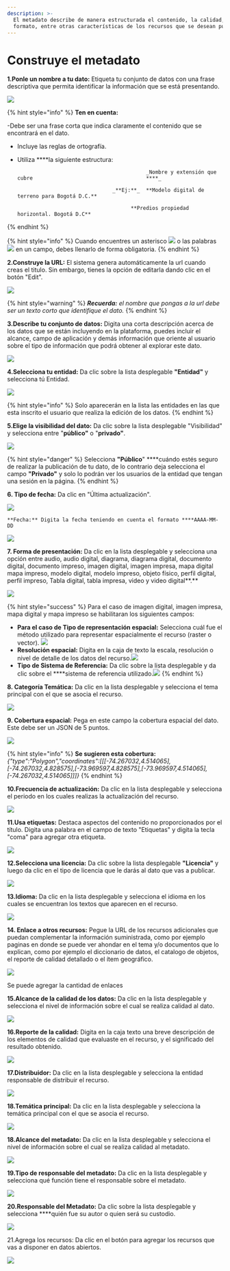 ```yaml
---
description: >-
  El metadato describe de manera estructurada el contenido, la calidad, el
  formato, entre otras características de los recursos que se desean publicar.
---
```


# Construye el metadato



**1.Ponle un nombre a tu dato:** Etiqueta tu conjunto de datos con una frase descriptiva que permita identificar la información que se está presentando.

![](../../.gitbook/assets/image%20%2870%29.png)

{% hint style="info" %}
**Ten en cuenta:** 

-Debe ser una frase corta que indica claramente el contenido que se encontrará en el dato. 

- Incluye las reglas de ortografía.

- Utiliza ****la siguiente estructura:

                                                _Nombre y extensión que cubre                                     ****_

                                     _**Ej:**_  **Modelo digital de terreno para Bogotá D.C.**

                                           **Predios propiedad horizontal. Bogotá D.C**
{% endhint %}

{% hint style="info" %}
Cuando encuentres un asterisco ![](../../.gitbook/assets/38.png) o las palabras ![](../../.gitbook/assets/39.png) en un campo, debes llenarlo de forma obligatoria.
{% endhint %}

**2.Construye la URL:** El sistema genera automáticamente la url cuando creas el titulo. Sin embargo, tienes la opción de editarla dando clic en el botón "Edit".

![](../../.gitbook/assets/image%20%2850%29.png)

{% hint style="warning" %}
_**Recuerda:** el nombre que pongas a la url debe ser un texto corto que identifique el dato._
{% endhint %}

**3.Describe tu conjunto de datos:** Digita una corta descripción acerca de los datos que se están incluyendo en la plataforma, puedes incluir el alcance, campo de aplicación y demás información que oriente al usuario sobre el tipo de información que podrá obtener al explorar este dato.

![](../../.gitbook/assets/image%20%285%29.png)

**4.Selecciona tu entidad:** Da clic sobre la lista desplegable **"Entidad"** y selecciona tú Entidad.

![](../../.gitbook/assets/image%20%2867%29.png)

{% hint style="info" %}
Solo aparecerán en la lista las entidades en las que esta inscrito el usuario que realiza la edición de los datos.
{% endhint %}

**5.Elige la visibilidad del dato:** Da clic sobre la lista desplegable "Visibilidad" y selecciona entre "**público"** o "**privado"**. 

![](../../.gitbook/assets/image%20%28141%29.png)

{% hint style="danger" %}
Selecciona **"Público**" ****cuándo estés seguro de realizar la publicación de tu dato, de lo contrario deja selecciona el campo **"Privado"** y solo lo podrán ver los usuarios de la entidad que tengan una sesión en la página.
{% endhint %}

**6. Tipo de fecha:** Da clic en "Última actualización".

![](../../.gitbook/assets/34.png)

    **Fecha:** Digita la fecha teniendo en cuenta el formato ****AAAA-MM-DD

![](../../.gitbook/assets/image%20%2856%29.png)

**7. Forma de presentación:** Da clic en la lista desplegable y selecciona una opción entre audio, audio digital, diagrama, diagrama digital, documento digital, documento impreso, imagen digital, imagen impresa, mapa digital mapa impreso, modelo digital, modelo impreso, objeto físico, perfil digital, perfil impreso, Tabla digital, tabla impresa, video y video digital**.**

![](../../.gitbook/assets/image%20%2843%29.png)

{% hint style="success" %}
Para el caso de imagen digital, imagen impresa, mapa digital y mapa impreso se habilitaran los siguientes campos:

* **Para el caso de  Tipo de representación espacial:** Selecciona cuál fue el método utilizado para representar espacialmente el recurso \(raster o vector\).                           ![](../../.gitbook/assets/35.png)
* **Resolución espacial:** Digita en la caja de texto la escala, resolución o nivel de detalle de los datos del recurso.![](../../.gitbook/assets/image%20%282%29.png)
* **Tipo de Sistema de Referencia:** Da clic sobre la lista desplegable y da clic sobre el ****sistema de referencia utilizado.![](../../.gitbook/assets/image%20%28131%29.png)
{% endhint %}

**8. Categoría Temática:** Da clic en la lista desplegable y selecciona el tema principal con el que se asocia el recurso.

![](../../.gitbook/assets/image%20%2849%29.png)

**9. Cobertura espacial:** Pega en este campo la cobertura espacial del dato. Este debe ser un JSON de 5 puntos.

![](../../.gitbook/assets/image%20%28152%29.png)

{% hint style="info" %}
**Se sugieren esta cobertura:** _{"type":"Polygon","coordinates":\[\[\[-74.267032,4.514065\],\[-74.267032,4.828575\],\[-73.969597,4.828575\],\[-73.969597,4.514065\],\[-74.267032,4.514065\]\]\]}_
{% endhint %}

**10.Frecuencia de actualización:** Da clic en la lista desplegable y selecciona el periodo en los cuales realizas la actualización del recurso.

![](../../.gitbook/assets/image%20%2812%29.png)

**11.Usa etiquetas:**  Destaca aspectos del contenido no proporcionados por el título. Digita una palabra en el campo de texto "Etiquetas" y digita la tecla "coma" para agregar otra etiqueta.

![](../../.gitbook/assets/image%20%2893%29.png)

**12.Selecciona una licencia:** Da clic sobre la lista desplegable **"Licencia"** y luego da clic en el tipo de licencia que le darás al dato que vas a publicar.

![](../../.gitbook/assets/image%20%28118%29.png)

**13.Idioma:** Da clic en la lista desplegable y selecciona el idioma en los cuales se encuentran los textos que aparecen en el recurso.

![](../../.gitbook/assets/image%20%28108%29.png)

**14. Enlace a otros recursos:** Pegue la URL de los recursos adicionales que puedan complementar la información suministrada, como por ejemplo paginas en donde se puede ver ahondar en el tema y/o documentos que lo explican, como por ejemplo el diccionario de datos, el catalogo de objetos, el reporte de calidad detallado o el  ítem geográfico.  

![](../../.gitbook/assets/36.png)

Se puede agregar la cantidad de enlaces 

**15.Alcance de la calidad de los datos:** Da clic en la lista desplegable y selecciona el nivel de información sobre el cual se realiza calidad al dato. 

![](../../.gitbook/assets/image%20%28114%29.png)

**16.Reporte de la calidad:** Digita en la caja texto una breve descripción de los elementos de calidad que evaluaste en el recurso, y el significado del resultado obtenido.

![](../../.gitbook/assets/image%20%2821%29.png)

**17.Distribuidor:** Da clic en la lista desplegable y selecciona la entidad responsable de distribuir el recurso.

![](../../.gitbook/assets/image%20%28122%29.png)

**18.Temática principal:** Da clic en la lista desplegable y selecciona la temática principal con el que se asocia el recurso.

![](../../.gitbook/assets/37.png)

**18.Alcance del metadato:** Da clic en la lista desplegable y selecciona el nivel de información sobre el cual se realiza calidad al metadato. 

![](../../.gitbook/assets/image%20%28114%29.png)

**19.Tipo de responsable del metadato:** Da clic en la lista desplegable y selecciona qué función tiene el responsable sobre el metadato.

![](../../.gitbook/assets/image%20%28115%29.png)

**20.Responsable del Metadato:** Da clic sobre la lista desplegable y selecciona ****quién fue su autor o quien será su custodio.

![](../../.gitbook/assets/image%20%28142%29.png)

21.Agrega los recursos: Da clic en el botón para agregar los recursos que vas a disponer en datos abiertos.  

![](../../.gitbook/assets/40.png)

